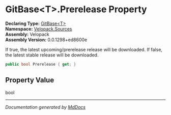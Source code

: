 ﻿<!--  
  <auto-generated>   
    The contents of this file were generated by a tool.  
    Changes to this file may be list if the file is regenerated  
  </auto-generated>   
-->

# GitBase\<T\>.Prerelease Property

**Declaring Type:** [GitBase\<T\>](../index.md)  
**Namespace:** [Velopack.Sources](../../index.md)  
**Assembly:** Velopack  
**Assembly Version:** 0.0.1298+ed8600e

If true, the latest upcoming\/prerelease release will be downloaded. If false, the latest  stable release will be downloaded.

```csharp
public bool Prerelease { get; }
```

## Property Value

bool

___

*Documentation generated by [MdDocs](https://github.com/ap0llo/mddocs)*
